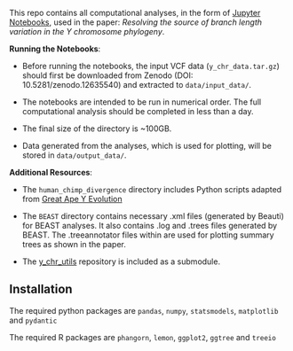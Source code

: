 This repo contains all computational analyses, in the form of [Jupyter Notebooks](https://jupyter.org/), used in the paper: *Resolving the source of branch length variation in the Y chromosome phylogeny*.

**Running the Notebooks**:
- Before running the notebooks, the input VCF data (`y_chr_data.tar.gz`) should first be downloaded from Zenodo (DOI: 10.5281/zenodo.12635540) and extracted to `data/input_data/`.

- The notebooks are intended to be run in numerical order. The full computational analysis should be completed in less than a day.

- The final size of the directory is ~100GB.

- Data generated from the analyses, which is used for plotting, will be stored in `data/output_data/`.

**Additional Resources**:
- The `human_chimp_divergence` directory includes Python scripts adapted from [Great Ape Y Evolution](https://github.com/makovalab-psu/great-ape-Y-evolution)

- The `BEAST` directory contains necessary .xml files (generated by Beauti) for BEAST analyses. It also contains .log and .trees files generated by BEAST. The .treeannotator files within are used for plotting summary trees as shown in the paper.

- The [y_chr_utils](https://github.com/yanivsw/y_chr_utils) repository is included as a submodule.

## Installation
The required python packages are `pandas`, `numpy`, `statsmodels`, `matplotlib` and `pydantic`

The required R packages are `phangorn`, `lemon`, `ggplot2`, `ggtree` and `treeio`
